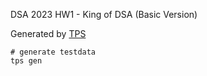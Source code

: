 DSA 2023 HW1 - King of DSA (Basic Version)

Generated by [TPS](https://github.com/ioi-2017/tps)
```
# generate testdata
tps gen
```